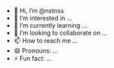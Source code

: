 - 👋 Hi, I’m @nstnss
- 👀 I’m interested in ...
- 🌱 I’m currently learning ...
- 💞️ I’m looking to collaborate on ...
- 📫 How to reach me ...
- 😄 Pronouns: ...
- ⚡ Fun fact: ...

<!---
nstnss/nstnss is a ✨ special ✨ repository because its `README.md` (this file) appears on your GitHub profile.
You can click the Preview link to take a look at your changes.
--->
